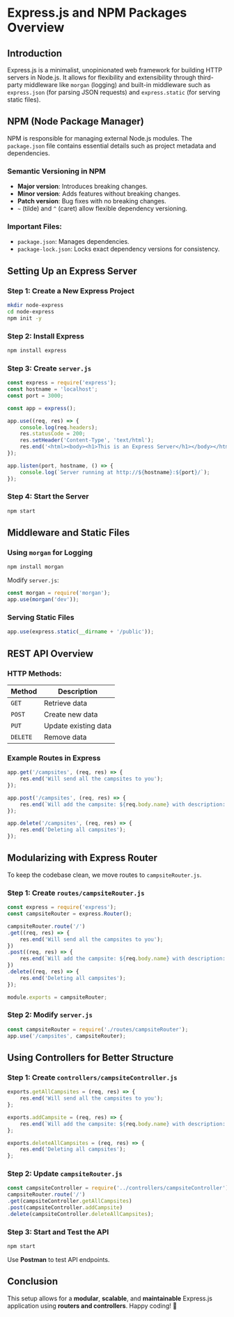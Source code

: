 # Express.js and NPM Packages Overview

## Introduction
Express.js is a minimalist, unopinionated web framework for building HTTP servers in Node.js. It allows for flexibility and extensibility through third-party middleware like `morgan` (logging) and built-in middleware such as `express.json` (for parsing JSON requests) and `express.static` (for serving static files).

## NPM (Node Package Manager)
NPM is responsible for managing external Node.js modules. The `package.json` file contains essential details such as project metadata and dependencies.

### Semantic Versioning in NPM
- **Major version**: Introduces breaking changes.
- **Minor version**: Adds features without breaking changes.
- **Patch version**: Bug fixes with no breaking changes.
- `~` (tilde) and `^` (caret) allow flexible dependency versioning.

### Important Files:
- `package.json`: Manages dependencies.
- `package-lock.json`: Locks exact dependency versions for consistency.

## Setting Up an Express Server

### Step 1: Create a New Express Project
```sh
mkdir node-express
cd node-express
npm init -y
```

### Step 2: Install Express
```sh
npm install express
```

### Step 3: Create `server.js`
```js
const express = require('express');
const hostname = 'localhost';
const port = 3000;

const app = express();

app.use((req, res) => {
    console.log(req.headers);
    res.statusCode = 200;
    res.setHeader('Content-Type', 'text/html');
    res.end('<html><body><h1>This is an Express Server</h1></body></html>');
});

app.listen(port, hostname, () => {
    console.log(`Server running at http://${hostname}:${port}/`);
});
```

### Step 4: Start the Server
```sh
npm start
```

## Middleware and Static Files

### Using `morgan` for Logging
```sh
npm install morgan
```
Modify `server.js`:
```js
const morgan = require('morgan');
app.use(morgan('dev'));
```

### Serving Static Files
```js
app.use(express.static(__dirname + '/public'));
```

## REST API Overview
### HTTP Methods:
| Method  | Description  |
|---------|-------------|
| `GET`   | Retrieve data |
| `POST`  | Create new data |
| `PUT`   | Update existing data |
| `DELETE`| Remove data |

### Example Routes in Express
```js
app.get('/campsites', (req, res) => {
    res.end('Will send all the campsites to you');
});

app.post('/campsites', (req, res) => {
    res.end(`Will add the campsite: ${req.body.name} with description: ${req.body.description}`);
});

app.delete('/campsites', (req, res) => {
    res.end('Deleting all campsites');
});
```

## Modularizing with Express Router
To keep the codebase clean, we move routes to `campsiteRouter.js`.

### Step 1: Create `routes/campsiteRouter.js`
```js
const express = require('express');
const campsiteRouter = express.Router();

campsiteRouter.route('/')
.get((req, res) => {
    res.end('Will send all the campsites to you');
})
.post((req, res) => {
    res.end(`Will add the campsite: ${req.body.name} with description: ${req.body.description}`);
})
.delete((req, res) => {
    res.end('Deleting all campsites');
});

module.exports = campsiteRouter;
```

### Step 2: Modify `server.js`
```js
const campsiteRouter = require('./routes/campsiteRouter');
app.use('/campsites', campsiteRouter);
```

## Using Controllers for Better Structure
### Step 1: Create `controllers/campsiteController.js`
```js
exports.getAllCampsites = (req, res) => {
    res.end('Will send all the campsites to you');
};

exports.addCampsite = (req, res) => {
    res.end(`Will add the campsite: ${req.body.name} with description: ${req.body.description}`);
};

exports.deleteAllCampsites = (req, res) => {
    res.end('Deleting all campsites');
};
```

### Step 2: Update `campsiteRouter.js`
```js
const campsiteController = require('../controllers/campsiteController');
campsiteRouter.route('/')
.get(campsiteController.getAllCampsites)
.post(campsiteController.addCampsite)
.delete(campsiteController.deleteAllCampsites);
```

### Step 3: Start and Test the API
```sh
npm start
```
Use **Postman** to test API endpoints.

## Conclusion
This setup allows for a **modular**, **scalable**, and **maintainable** Express.js application using **routers and controllers**. Happy coding! 🚀
